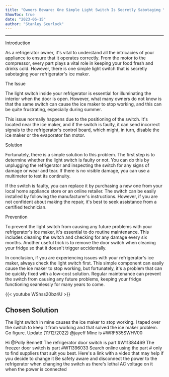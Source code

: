 ```yaml
---
title: "Owners Beware: One Simple Light Switch Is Secretly Sabotaging Your Refrigerator's Ice Maker"
ShowToc: true 
date: "2023-06-15"
author: "Stanley Scurlock"
---
```

*****
Introduction

As a refrigerator owner, it's vital to understand all the intricacies of your appliance to ensure that it operates correctly. From the motor to the compressor, every part plays a vital role in keeping your food fresh and drinks cold. However, there is one simple light switch that is secretly sabotaging your refrigerator's ice maker.

The Issue

The light switch inside your refrigerator is essential for illuminating the interior when the door is open. However, what many owners do not know is that the same switch can cause the ice maker to stop working, and this can be quite frustrating, especially during summer.

This issue normally happens due to the positioning of the switch. It's located near the ice maker, and if the switch is faulty, it can send incorrect signals to the refrigerator's control board, which might, in turn, disable the ice maker or the evaporator fan motor.

Solution

Fortunately, there is a simple solution to this problem. The first step is to determine whether the light switch is faulty or not. You can do this by unplugging the refrigerator and inspecting the switch for any signs of damage or wear and tear. If there is no visible damage, you can use a multimeter to test its continuity.

If the switch is faulty, you can replace it by purchasing a new one from your local home appliance store or an online retailer. The switch can be easily installed by following the manufacturer's instructions. However, if you are not confident about making the repair, it's best to seek assistance from a certified technician.

Prevention

To prevent the light switch from causing any future problems with your refrigerator's ice maker, it's essential to do routine maintenance. This includes cleaning the switch and checking for any damage every six months. Another useful trick is to remove the door switch when cleaning your fridge so that it doesn't trigger accidentally.

In conclusion, if you are experiencing issues with your refrigerator's ice maker, always check the light switch first. This simple component can easily cause the ice maker to stop working, but fortunately, it's a problem that can be quickly fixed with a low-cost solution. Regular maintenance can prevent the switch from causing any future problems, keeping your fridge functioning seamlessly for many years to come.

{{< youtube WShss20bz4U >}} 



## Chosen Solution
 The light switch in mine causes the ice maker to stop working. I taped over the switch to keep it from working and that solved the ice maker problem. Go figure.
Update (11/12/2022)
@jayeff Mine is #WRF535SWHV00

 Hi @Polly Bennett
The refrigerator door switch is part #W11384469
The freezer door switch is part #W11396033
Search online using the part # only to find suppliers that suit you best.
Here's a link with a video that may help if you decide to change it
Be safety aware and disconnect the power to the refrigerator when changing the switch as there's lethal AC voltage on it when the power is connected




